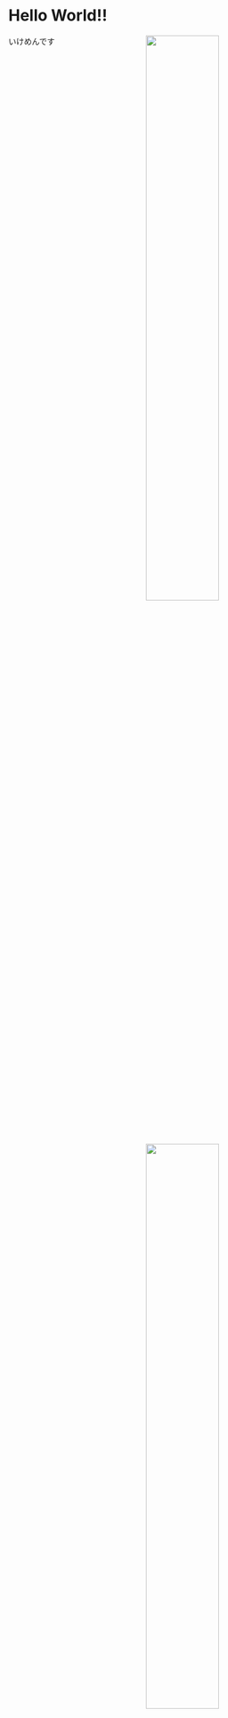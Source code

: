 # Hello World!!
<a href="stat">
	<img src="https://github-readme-stats.vercel.app/api?username=rark7040&show_icons=true&theme=react&count_private=true&include_all_commits=true" width=51% align="right" />
	<img src="https://github-readme-stats.vercel.app/api/top-langs/?username=rark7040&layout=compact&theme=react" width=51% align="right"/>
</a>

<pre>
いけめんです











</pre>

<table align="left">
	<tr>
		<td><strong><div align="center">やってること</div></strong>
	<tr>
	<td> <table>
	<tr><td> PocketMine-MP
	<tr><td> Unity
	<tr><td> ConsoleApp
	<tr><td> Micom Car
	</table>
</table>
<img src="" alt="" width="10" height="1" align="left">
<table align="left">
	<tr>
	<td> <strong><div align="center">好きな言語</div> </strong>
	<tr>
	<td> <table>
	<tr><td> Rust&nbsp;&nbsp;&nbsp;&nbsp;&nbsp;&nbsp;&nbsp;&nbsp;
	<tr><td> C#
	<tr><td> PHP
	</table>
</table>
<a href="graph">
	<img src="https://activity-graph.herokuapp.com/graph?username=rark7040&theme=react-dark" width=100%/>
</a>
